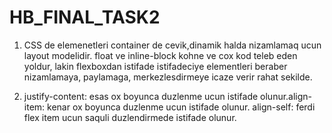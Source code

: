 # HB_FINAL_TASK2
1. CSS de elemenetleri container de cevik,dinamik halda nizamlamaq ucun layout modelidir. float ve inline-block kohne ve cox kod teleb eden yoldur, lakin flexboxdan istifade istifadeciye elementleri beraber nizamlamaya, paylamaga, merkezlesdirmeye icaze verir rahat sekilde.

2. justify-content: esas ox boyunca duzlenme ucun istifade olunur.align-item: kenar ox boyunca duzlenme ucun istifade olunur. align-self: ferdi flex item ucun saquli duzlendirmede istifade olunur.
